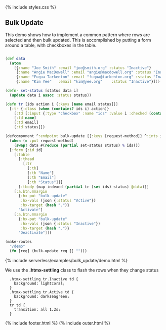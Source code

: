{% include styles.css %}

## Bulk Update

This demo shows how to implement a common pattern where rows are selected and then bulk updated. This is accomplished by putting a form around a table, with checkboxes in the table.

```clojure

(def data
  (atom
    [{:name "Joe Smith" :email "joe@smith.org" :status "Inactive"}
     {:name "Angie MacDowell" :email "angie@macdowell.org" :status "Inactive"}
     {:name "Fuqua Tarkenton" :email "fuqua@tarkenton.org" :status "Inactive"}
     {:name "Kim Yee"	:email "kim@yee.org"	:status "Inactive"}]))

(defn- set-status [status data i]
  (update data i assoc :status status))

(defn tr [ids action i {:keys [name email status]}]
  [:tr {:class (when (contains? ids i) action)}
    [:td [:input {:type "checkbox" :name "ids" :value i :checked (contains? ids i)}]]
    [:td name]
    [:td email]
    [:td status]])

(defcomponent ^:endpoint bulk-update [{:keys [request-method]} ^:ints ids status]
  (when (= :put request-method)
    (swap! data #(reduce (partial set-status status) % ids)))
  [:form {:id id}
    [:table
      [:thead
        [:tr
          [:th]
          [:th "Name"]
          [:th "Email"]
          [:th "Status"]]]
      [:tbody (map-indexed (partial tr (set ids) status) @data)]]
    [:a.btn.mmargin
      {:hx-put "bulk-update"
       :hx-vals (json {:status "Active"})
       :hx-target (hash ".")}
      "Activate"]
    [:a.btn.mmargin
      {:hx-put "bulk-update"
       :hx-vals (json {:status "Inactive"})
       :hx-target (hash ".")}
      "Deactivate"]])

(make-routes
  "/demo"
  (fn [req] (bulk-update req [] "")))
```

{% include serverless/examples/bulk_update/demo.html %}

We use the **.htmx-settling** class to flash the rows when they change status

```
  .htmx-settling tr.Inactive td {
    background: lightcoral;
  }
  .htmx-settling tr.Active td {
    background: darkseagreen;
  }
  tr td {
    transition: all 1.2s;
  }
```

{% include footer.html %}
{% include outer.html %}
